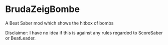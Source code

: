 # BrudaZeigBombe
A Beat Saber mod which shows the hitbox of bombs

Disclaimer: I have no idea if this is against any rules regarded to ScoreSaber or BeatLeader.
